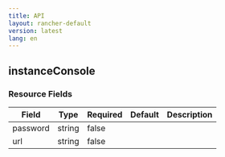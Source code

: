```yaml
---
title: API
layout: rancher-default
version: latest
lang: en
---
```


## instanceConsole





### Resource Fields

Field | Type | Required | Default | Description
---|---|---|---|---
password | string | false |  | 
url | string | false |  | 

